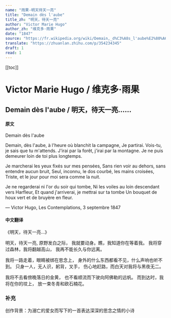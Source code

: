 ```yaml
---
name: "雨果-明天待天一亮"
title: "Demain dès l'aube"
title_zh: "明天，待天一亮"
author: "Victor Marie Hugo"
author_zh: "维克多·雨果"
date: "1847"
source: "https://fr.wikipedia.org/wiki/Demain,_d%C3%A8s_l'aube%E2%80%A6"
translate: "https://zhuanlan.zhihu.com/p/354234345"
draft: 1
read: 1
---
```


[[toc]]

# Victor Marie Hugo / 维克多·雨果

## Demain dès l'aube / 明天，待天一亮……

<!-- tabs:start -->

#### **原文**

Demain dès l'aube

Demain, dès l'aube, à l'heure où blanchit la campagne,
Je partirai. Vois-tu, je sais que tu m'attends.
J'irai par la forêt, j'irai par la montagne.
Je ne puis demeurer loin de toi plus longtemps.

Je marcherai les yeux fixés sur mes pensées,
Sans rien voir au dehors, sans entendre aucun bruit,
Seul, inconnu, le dos courbé, les mains croisées,
Triste, et le jour pour moi sera comme la nuit.

Je ne regarderai ni l'or du soir qui tombe,
Ni les voiles au loin descendant vers Harfleur,
Et quand j'arriverai, je mettrai sur ta tombe
Un bouquet de houx vert et de bruyère en fleur.

— Victor Hugo, Les Contemplations, 3 septembre 1847

#### **中文翻译**

《明天，待天一亮…》

明天，待天一亮, 原野发白之际，
我就要动身。瞧，我知道你在等着我。
我将穿过森林，我将翻越高山，
我再不能长久与你远离。

我将一路走着，眼睛被绑在思念上，
身外的什么东西都看不见，什么声响也听不到。
只身一人，无人识，躬背，叉手，
伤心地赶路，而白天对我将与黑夜无二。

我将不去看傍晚落日的金黄，
也不看顺流而下驶向阿佛勒的远帆。
而到达时，我将在你的坟上，
放一束冬青和欧石楠花。

<!-- tabs:end -->

### 补充

创作背景：为溺亡的爱女而写下的一首表达深深的思念之情的小诗
